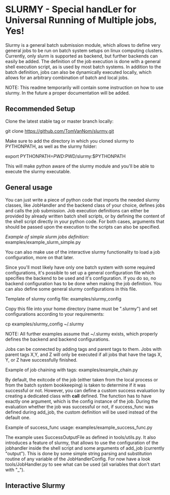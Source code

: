 # SLURMY - Special handLer for Universal Running of Multiple jobs, Yes!

Slurmy is a general batch submission module, which allows to define very general jobs to be run on batch system setups on linux computing clusters. Currently, only slurm is supported as backend, but further backends can easily be added. The definition of the job execution is done with a general shell execution script, as is used by most batch systems. In addition to the batch definition, jobs can also be dynamically executed locally, which allows for an arbitrary combination of batch and local jobs.

NOTE: This readme temporarily will contain some instruction on how to use slurmy. In the future a proper documentation will be added.

## Recommended Setup

Clone the latest stable tag or master branch locally:

git clone https://github.com/TomVanNom/slurmy.git

Make sure to add the directory in which you cloned slurmy to PYTHONPATH, as well as the slurmy folder:

export PYTHONPATH=$PWD:$PWD/slurmy:$PYTHONPATH

This will make python aware of the slurmy module and you'll be able to execute the slurmy executable.

## General usage

You can just write a piece of python code that imports the needed slurmy classes, like JobHandler and the backend class of your choice, defines jobs and calls the job submission. Job execution definitions can either be provided by already written batch shell scripts, or by defining the content of the shell script directly in your python code. For both cases, arguments that should be passed upon the execution to the scripts can also be specified.

*Example of simple slurm jobs definition:* examples/example_slurm_simple.py

You can also make use of the interactive slurmy functionality to load a job configuration, more on that later.

Since you'll most likely have only one batch system with some required configurations, it's possible to set up a general configuration file which specifies the backend to be used and it's configuration. If you do so, no backend configuration has to be done when making the job definition. You can also define some general slurmy configurations in this file.

Template of slurmy config file: examples/slurmy_config

Copy this file into your home directory (name must be ".slurmy") and set configurations according to your requirements:

cp examples/slurmy_config ~/.slurmy

NOTE: All further examples assume that ~/.slurmy exists, which properly defines the backend and backend configurations.

Jobs can be connected by adding tags and parent tags to them. Jobs with parent tags X,Y, and Z will only be executed if all jobs that have the tags X, Y, or Z have successfully finished.

Example of job chaining with tags: examples/example_chain.py

By default, the exitcode of the job (either taken from the local process or from the batch system bookkeeping) is taken to determine if it was successful or not. However, you can define a custom success evaluation by creating a dedicated class with __call__ defined. The function has to have exactly one argument, which is the config instance of the job. During the evaluation whether the job was successful or not, if success_func was defined during add_job, the custom definition will be used instead of the default one.

Example of success_func usage: examples/example_success_func.py

The example uses SuccessOutputFile as defined in tools/utils.py. It also introduces a feature of slurmy, that allows to use the configuration of the jobhandler inside the shell script and some arguments of add_job (currently "output"). This is done by some simple string parsing and substitution routine of any variable of the JobHandlerConfig. For now have a look tools/JobHandler.py to see what can be used (all variables that don't start with "_").

## Interactive Slurmy

